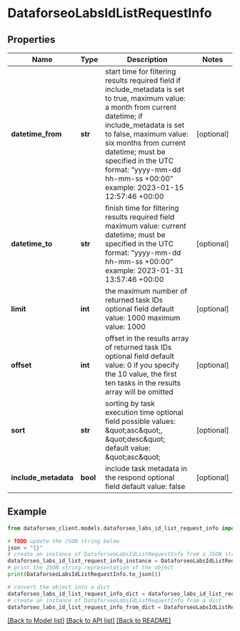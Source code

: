 # DataforseoLabsIdListRequestInfo


## Properties

Name | Type | Description | Notes
------------ | ------------- | ------------- | -------------
**datetime_from** | **str** | start time for filtering results required field if include_metadata is set to true, maximum value: a month from current datetime; if include_metadata is set to false, maximum value: six months from current datetime; must be specified in the UTC format: “yyyy-mm-dd hh-mm-ss +00:00” example: 2023-01-15 12:57:46 +00:00 | [optional] 
**datetime_to** | **str** | finish time for filtering results required field maximum value: current datetime; must be specified in the UTC format: “yyyy-mm-dd hh-mm-ss +00:00” example: 2023-01-31 13:57:46 +00:00 | [optional] 
**limit** | **int** | the maximum number of returned task IDs optional field default value: 1000 maximum value: 1000 | [optional] 
**offset** | **int** | offset in the results array of returned task IDs optional field default value: 0 if you specify the 10 value, the first ten tasks in the results array will be omitted | [optional] 
**sort** | **str** | sorting by task execution time optional field possible values: \&quot;asc\&quot;, \&quot;desc\&quot; default value: \&quot;asc\&quot; | [optional] 
**include_metadata** | **bool** | include task metadata in the respond optional field default value: false | [optional] 

## Example

```python
from dataforseo_client.models.dataforseo_labs_id_list_request_info import DataforseoLabsIdListRequestInfo

# TODO update the JSON string below
json = "{}"
# create an instance of DataforseoLabsIdListRequestInfo from a JSON string
dataforseo_labs_id_list_request_info_instance = DataforseoLabsIdListRequestInfo.from_json(json)
# print the JSON string representation of the object
print(DataforseoLabsIdListRequestInfo.to_json())

# convert the object into a dict
dataforseo_labs_id_list_request_info_dict = dataforseo_labs_id_list_request_info_instance.to_dict()
# create an instance of DataforseoLabsIdListRequestInfo from a dict
dataforseo_labs_id_list_request_info_from_dict = DataforseoLabsIdListRequestInfo.from_dict(dataforseo_labs_id_list_request_info_dict)
```
[[Back to Model list]](../README.md#documentation-for-models) [[Back to API list]](../README.md#documentation-for-api-endpoints) [[Back to README]](../README.md)


